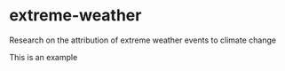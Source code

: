 # extreme-weather
Research on the attribution of extreme weather events to climate change

This is an example